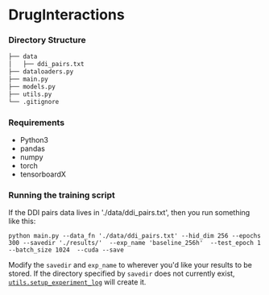 # DrugInteractions

### Directory Structure
```bash
├── data
│   ├── ddi_pairs.txt
├── dataloaders.py
├── main.py
├── models.py
├── utils.py
└── .gitignore
```

### Requirements
- Python3
- pandas
- numpy
- torch
- tensorboardX

### Running the training script
If the DDI pairs data lives in './data/ddi_pairs.txt', then you run something like this:
```
python main.py --data_fn './data/ddi_pairs.txt' --hid_dim 256 --epochs 300 --savedir './results/'  --exp_name 'baseline_256h'  --test_epoch 1  --batch_size 1024  --cuda --save
```

Modify the `savedir` and `exp_name` to wherever you'd like your results to be stored. If the directory specified by `savedir` does not currently exist, [`utils.setup_experiment_log`](https://github.com/horacepan/DrugInteractions/blob/d9d292737815f827d1d1a7b2136363f80da4866e/utils.py#L38) will create it.

